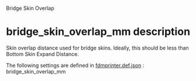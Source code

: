 

# 
Bridge Skin Overlap


# bridge_skin_overlap_mm description
Skin overlap distance used for bridge skins. Ideally, this should be less than Bottom Skin Expand Distance.

The following settings are defined in [fdmprinter.def.json](https://github.com/smartavionics/Cura/blob/mb-master/resources/definitions/fdmprinter.def.json) : bridge_skin_overlap_mm